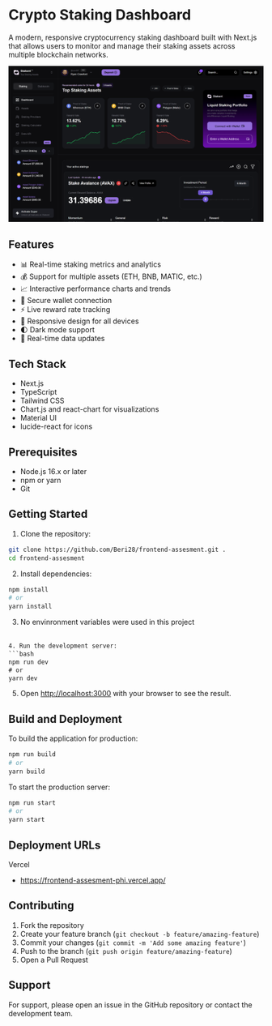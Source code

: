 # Crypto Staking Dashboard

A modern, responsive cryptocurrency staking dashboard built with Next.js that allows users to monitor and manage their staking assets across multiple blockchain networks.

![Staking Dashboard Preview](public/preview2.png)

## Features

- 📊 Real-time staking metrics and analytics
- 💰 Support for multiple assets (ETH, BNB, MATIC, etc.)
- 📈 Interactive performance charts and trends
- 🔐 Secure wallet connection
- ⚡ Live reward rate tracking
- 📱 Responsive design for all devices
- 🌓 Dark mode support
- 🔄 Real-time data updates

## Tech Stack

- Next.js
- TypeScript
- Tailwind CSS
- Chart.js and react-chart for visualizations
- Material UI
- lucide-react for icons

## Prerequisites

- Node.js 16.x or later
- npm or yarn
- Git

## Getting Started

1. Clone the repository:
```bash
git clone https://github.com/Beri28/frontend-assesment.git .
cd frontend-assesment
```

2. Install dependencies:
```bash
npm install
# or
yarn install
```

3. No envinronment variables were used in this project
```

4. Run the development server:
```bash
npm run dev
# or
yarn dev
```

5. Open [http://localhost:3000](http://localhost:3000) with your browser to see the result.

## Build and Deployment

To build the application for production:

```bash
npm run build
# or
yarn build
```

To start the production server:

```bash
npm run start
# or
yarn start
```

## Deployment URLs
Vercel
- https://frontend-assesment-phi.vercel.app/

## Contributing

1. Fork the repository
2. Create your feature branch (`git checkout -b feature/amazing-feature`)
3. Commit your changes (`git commit -m 'Add some amazing feature'`)
4. Push to the branch (`git push origin feature/amazing-feature`)
5. Open a Pull Request

## Support

For support, please open an issue in the GitHub repository or contact the development team.
